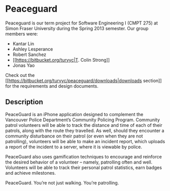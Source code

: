# Peaceguard

Peaceguard is our term project for Software Engineering I (CMPT 275) at Simon Fraser University during the Spring 2013 semester. Our group members were:

* Kantar Lin
* Ashley Lesperance
* Robert Sanchez
* [[https://bitbucket.org/turvyc|T. Colin Strong]]
* Jonas Yao

Check out the [[https://bitbucket.org/turvyc/peaceguard/downloads|downloads section]] for the requirements and design documents.

## Description

PeaceGuard is an iPhone application designed to complement the Vancouver Police
Department’s Community Policing Program. Community patrol volunteers will be able to track
the distance and time of each of their patrols, along with the route they travelled. As well, should
they encounter a community disturbance on their patrol (or even when they are not patrolling),
volunteers will be able to make an incident report, which uploads a report of the incident to a
server, where it is viewable by police.

PeaceGuard also uses gamification techniques to encourage and reinforce the desired behavior of
a volunteer – namely, patrolling often and well. Volunteers will be able to track their personal
patrol statistics, earn badges and achieve milestones.

PeaceGuard. You’re not just walking. You’re patrolling.
